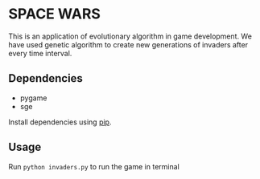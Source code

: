 # SPACE WARS

This is an application of evolutionary algorithm in game development. We have used genetic algorithm to create new generations of invaders after every time interval.

## Dependencies

* pygame
* sge

Install dependencies using [pip](https://pip.pypa.io/en/stable/).


## Usage

Run  `python invaders.py` to run the game in terminal
